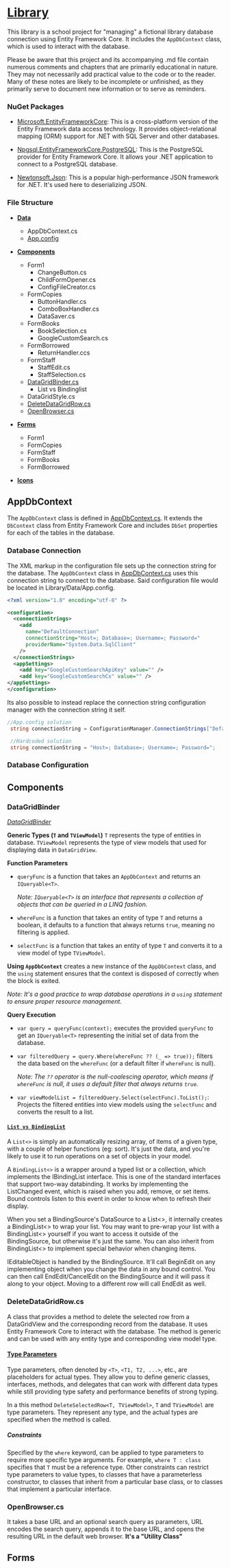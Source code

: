 # [Library](https://github.com/filipjaruska/Library)

This library is a school project for "managing" a fictional library database connection using Entity Framework Core. It includes the `AppDbContext` class, which is used to interact with the database.

Please be aware that this project and its accompanying .md file contain numerous comments and chapters that are primarily educational in nature. They may not necessarily add practical value to the code or to the reader. Many of these notes are likely to be incomplete or unfinished, as they primarily serve to document new information or to serve as reminders.

### **NuGet Packages**

- [Microsoft.EntityFrameworkCore](https://www.nuget.org/packages/Microsoft.EntityFrameworkCore/): This is a cross-platform version of the Entity Framework data access technology. It provides object-relational mapping (ORM) support for .NET with SQL Server and other databases.

- [Npgsql.EntityFrameworkCore.PostgreSQL](https://www.nuget.org/packages/Npgsql.EntityFrameworkCore.PostgreSQL/): This is the PostgreSQL provider for Entity Framework Core. It allows your .NET application to connect to a PostgreSQL database.

- [Newtonsoft.Json](https://www.nuget.org/packages/Newtonsoft.Json/): This is a popular high-performance JSON framework for .NET. It's used here to deserializing JSON.

### **File Structure**

- **[Data](#appdbcontext)**

  - AppDbContext.cs
  - [App.config](#database-connection)

- **[Components](#components)**

  - Form1
    - ChangeButton.cs
    - ChildFormOpener.cs
    - ConfigFileCreator.cs
  - FormCopies
    - ButtonHandler.cs
    - ComboBoxHandler.cs
    - DataSaver.cs
  - FormBooks
    - BookSelection.cs
    - GoogleCustomSearch.cs
  - FormBorrowed
    - ReturnHandler.ccs
  - FormStaff
    - StaffEdit.cs
    - StaffSelection.cs
  - [DataGridBinder.cs](#datagridbinder)
    - List vs Bindinglist
  - DataGridStyle.cs
  - [DeleteDataGridRow.cs](#deletedatagridrowcs)
  - [OpenBrowser.cs](#openbrowsercs)

- **[Forms](#forms)**
  - Form1
  - FormCopies
  - FormStaff
  - FormBooks
  - FormBorrowed
- **[Icons](#)**

## AppDbContext

The `AppDbContext` class is defined in [AppDbContext.cs](Library/Data/AppDbContext.cs). It extends the `DbContext` class from Entity Framework Core and includes `DbSet` properties for each of the tables in the database.

### Database Connection

The XML markup in the configuration file sets up the connection string for the database. The `AppDbContext` class in [AppDbContext.cs](Library/Data/AppDbContext.cs) uses this connection string to connect to the database. Said configuration file would be located in Library/Data/App.config.

```xml
<?xml version="1.0" encoding="utf-8" ?>

<configuration>
  <connectionStrings>
    <add
      name="DefaultConnection"
      connectionString="Host=; Database=; Username=; Password="
      providerName="System.Data.SqlClient"
    />
  </connectionStrings>
  <appSettings>
    <add key="GoogleCustomSearchApiKey" value="" />
    <add key="GoogleCustomSearchCx" value="" />
</appSettings>
</configuration>
```

Its also possible to instead replace the connection string configuration manager with the connection string it self.

```csharp
//App.config solution
 string connectionString = ConfigurationManager.ConnectionStrings["DefaultConnection"].ConnectionString;

 //Hardcoded solution
 string connectionString = "Host=; Database=; Username=; Password=";
```

### Database Configuration

## Components

### DataGridBinder

_[DataGridBinder](/Library/Components/DataGridBinder.cs)_

**Generic Types (`T` and `TViewModel`)**
`T` represents the type of entities in database. `TViewModel` represents the type of view models that used for displaying data in `DataGridView`.

**Function Parameters**

- `queryFunc` is a function that takes an `AppDbContext` and returns an `IQueryable<T>`.

  _Note: `IQueryable<T>` is an interface that represents a collection of objects that can be queried in a LINQ fashion._

- `whereFunc` is a function that takes an entity of type `T` and returns a boolean, it defaults to a function that always returns `true`, meaning no filtering is applied.
- `selectFunc` is a function that takes an entity of type `T` and converts it to a view model of type `TViewModel`.

**Using `AppDbContext`** creates a new instance of the `AppDbContext` class, and the `using` statement ensures that the context is disposed of correctly when the block is exited.

_Note: It's a good practice to wrap database operations in a `using` statement to ensure proper resource management._

**Query Execution**

- `var query = queryFunc(context);` executes the provided `queryFunc` to get an `IQueryable<T>` representing the initial set of data from the database.
- `var filteredQuery = query.Where(whereFunc ?? (_ => true));` filters the data based on the `whereFunc` (or a default filter if `whereFunc` is null).

  _Note: The `??` operator is the null-coalescing operator, which means if `whereFunc` is null, it uses a default filter that always returns `true`._

- `var viewModelList = filteredQuery.Select(selectFunc).ToList();`: Projects the filtered entities into view models using the `selectFunc` and converts the result to a list.

#### [`List vs BindingList`](https://stackoverflow.com/questions/2243950/listt-vs-bindinglistt-advantages-disadvantages)

A `List<>` is simply an automatically resizing array, of items of a given type, with a couple of helper functions (eg: sort). It's just the data, and you're likely to use it to run operations on a set of objects in your model.

A `BindingList<>` is a wrapper around a typed list or a collection, which implements the IBindingList interface. This is one of the standard interfaces that support two-way databinding. It works by implementing the ListChanged event, which is raised when you add, remove, or set items. Bound controls listen to this event in order to know when to refresh their display.

When you set a BindingSource's DataSource to a List<>, it internally creates a BindingList<> to wrap your list. You may want to pre-wrap your list with a BindingList<> yourself if you want to access it outside of the BindingSource, but otherwise it's just the same. You can also inherit from BindingList<> to implement special behavior when changing items.

IEditableObject is handled by the BindingSource. It'll call BeginEdit on any implementing object when you change the data in any bound control. You can then call EndEdit/CancelEdit on the BindingSource and it will pass it along to your object. Moving to a different row will call EndEdit as well.

### DeleteDataGridRow.cs

A class that provides a method to delete the selected row from a DataGridView and the corresponding record from the database. It uses Entity Framework Core to interact with the database. The method is generic and can be used with any entity type and corresponding view model type.

#### [Type Parameters](https://learn.microsoft.com/en-us/dotnet/csharp/programming-guide/generics/generic-type-parameters)

Type parameters, often denoted by `<T>`, `<T1, T2, ...>`, etc., are placeholders for actual types. They allow you to define generic classes, interfaces, methods, and delegates that can work with different data types while still providing type safety and performance benefits of strong typing.

In a this method `DeleteSelectedRow<T, TViewModel>`, `T` and `TViewModel` are type parameters. They represent any type, and the actual types are specified when the method is called.

##### Constraints

Specified by the `where` keyword, can be applied to type parameters to require more specific type arguments. For example, `where T : class` specifies that `T` must be a reference type. Other constraints can restrict type parameters to value types, to classes that have a parameterless constructor, to classes that inherit from a particular base class, or to classes that implement a particular interface.

### OpenBrowser.cs

It takes a base URL and an optional search query as parameters, URL encodes the search query, appends it to the base URL, and opens the resulting URL in the default web browser. **It's a "Utility Class"**

## Forms
